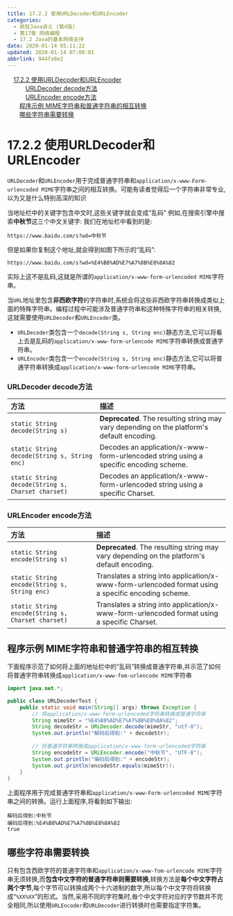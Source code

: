 ```yaml
---
title: 17.2.2 使用URLDecoder和URLEncoder
categories: 
  - 疯狂Java讲义 (第4版)
  - 第17章 网络编程
  - 17.2 Java的基本网络支持
date: 2020-01-14 05:11:22
updated: 2020-01-14 07:08:01
abbrlink: 944fa8e2
---
```

<div id='my_toc'><a href="/JavaReadingNotes/944fa8e2/#17-2-2-使用URLDecoder和URLEncoder" class="header_1">17.2.2 使用URLDecoder和URLEncoder</a>&nbsp;<br><a href="/JavaReadingNotes/944fa8e2/#URLDecoder-decode方法" class="header_3">URLDecoder decode方法</a>&nbsp;<br><a href="/JavaReadingNotes/944fa8e2/#URLEncoder-encode方法" class="header_3">URLEncoder encode方法</a>&nbsp;<br><a href="/JavaReadingNotes/944fa8e2/#程序示例-MIME字符串和普通字符串的相互转换" class="header_2">程序示例 MIME字符串和普通字符串的相互转换</a>&nbsp;<br><a href="/JavaReadingNotes/944fa8e2/#哪些字符串需要转换" class="header_2">哪些字符串需要转换</a>&nbsp;<br></div>
<style>.header_1{margin-left: 1em;}.header_2{margin-left: 2em;}.header_3{margin-left: 3em;}.header_4{margin-left: 4em;}.header_5{margin-left: 5em;}.header_6{margin-left: 6em;}</style>
<!--more-->
<script>if (navigator.platform.search('arm')==-1){document.getElementById('my_toc').style.display = 'none';}var e,p = document.getElementsByTagName('p');while (p.length>0) {e = p[0];e.parentElement.removeChild(e);}</script>

<!--end-->
# 17.2.2 使用URLDecoder和URLEncoder
`URLDecoder`和`URLEncoder`用于完成普通字符串和`application/x-www-Form-urlencoded MIME`字符串之间的相互转换。可能有读者觉得后一个字符串非常专业,以为又是什么特别高深的知识

当地址栏中的关键字包含中文时,这些关键字就会变成"乱码"
例如,在搜索引擎中搜索**中秋节**这三个中文关键字:
我们在地址栏中看到的是:
```
https://www.baidu.com/s?wd=中秋节
```
但是如果你复制这个地址,就会得到如图下所示的“乱码”:
```
https://www.baidu.com/s?wd=%E4%B8%AD%E7%A7%8B%E8%8A%82
```
实际上这不是乱码,这就是所谓的`application/x-www-form-urlencoded MIME`字符串。

当`URL`地址里包含**非西欧字符**的字符串时,系统会将这些非西欧字符串转换成类似上面的特殊字符串。编程过程中可能涉及普通字符串和这种特殊字符串的相关转换,这就需要使用`URLDecoder`和`URLEncoder`类。

- `URLDecoder`类包含一个`decode(String s, String enc)`静态方法,它可以将看上去是乱码的`application/x-www-form-urlencode MIME`字符串转换成普通字符串。
- `URLEncoder`类包含一个`encode(String s, String enc)`静态方法,它可以将普通字符串转换成`application/x-www-form-urlencode MIME`字符串。

### URLDecoder decode方法

|方法|描述|
|:--|:--|
|`static String decode(String s)`|**Deprecated**. The resulting string may vary depending on the platform's default encoding.|
|`static String decode(String s, String enc)`|Decodes an application/x-www-form-urlencoded string using a specific encoding scheme.|
|`static String decode(String s, Charset charset)`|Decodes an application/x-www-form-urlencoded string using a specific Charset.|

### URLEncoder encode方法

|方法|描述|
|:--|:--|
|`static String encode(String s)`|**Deprecated**. The resulting string may vary depending on the platform's default encoding.|
|`static String encode(String s, String enc)`|Translates a string into application/x-www-form-urlencoded format using a specific encoding scheme.|
|`static String encode(String s, Charset charset)`|Translates a string into application/x-www-form-urlencoded format using a specific Charset.|

## 程序示例 MIME字符串和普通字符串的相互转换
下面程序示范了如何将上面的地址栏中的“乱码”转换成普通字符串,并示范了如何将普通字符串转换成`application/x-www-fom-urlencode MIME`字符串
```java
import java.net.*;

public class URLDecoderTest {
    public static void main(String[] args) throws Exception {
        // 将application/x-www-form-urlencoded字符串转换成普通字符串
        String mimeStr = "%E4%B8%AD%E7%A7%8B%E8%8A%82";
        String decodeStr = URLDecoder.decode(mimeStr, "utf-8");
        System.out.println("解码后得到:" + decodeStr);
        
        // 将普通字符串转换成application/x-www-form-urlencoded字符串
        String encodeStr = URLEncoder.encode("中秋节", "UTF-8");
        System.out.println("编码后得到:" + encodeStr);
        System.out.println(encodeStr.equals(mimeStr));
    }
}
```
上面程序用于完成普通字符串和`application/x-www-Form-urlencoded MIME`字符串之间的转换。运行上面程序,将看到如下输出:
```
解码后得到:中秋节
编码后得到:%E4%B8%AD%E7%A7%8B%E8%8A%82
true
```
## 哪些字符串需要转换
只有包含西欧字符的普通字符串和`application/x-www-fom-urlencode MIME`字符串无须转换,而**包含中文字符的普通字符串则需要转换**,转换方法是**每个中文字符占两个字节**,每个字节可以转换成两个十六进制的数字,所以每个中文字符将转换成“`%XX%XX`”的形式。当然,采用不同的字符集时,毎个中文字符对应的字节数并不完全相同,所以使用`URLEncoder`和`URLDecoder`进行转换时也需要指定字符集。
